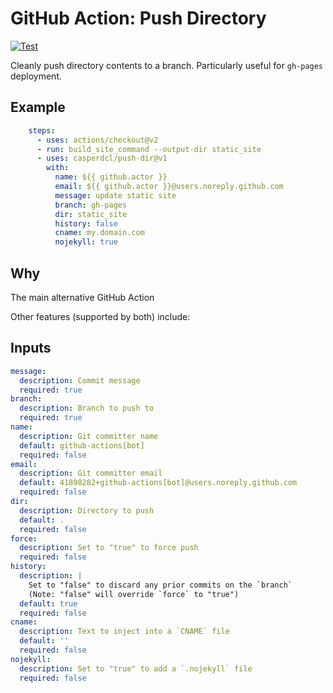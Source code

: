 GitHub Action: Push Directory
=============================

[![Test](https://github.com/casperdcl/push-dir/actions/workflows/test.yml/badge.svg)](https://github.com/casperdcl/push-dir/actions/workflows/test.yml)

Cleanly push directory contents to a branch. Particularly useful for `gh-pages` deployment.

## Example

```yaml
    steps:
      - uses: actions/checkout@v2
      - run: build_site_command --output-dir static_site
      - uses: casperdcl/push-dir@v1
        with:
          name: ${{ github.actor }}
          email: ${{ github.actor }}@users.noreply.github.com
          message: update static site
          branch: gh-pages
          dir: static_site
          history: false
          cname: my.domain.com
          nojekyll: true
```

## Why


The main alternative GitHub Action

Other features (supported by both) include:


## Inputs

```yaml
message:
  description: Commit message
  required: true
branch:
  description: Branch to push to
  required: true
name:
  description: Git committer name
  default: github-actions[bot]
  required: false
email:
  description: Git committer email
  default: 41898282+github-actions[bot]@users.noreply.github.com
  required: false
dir:
  description: Directory to push
  default: .
  required: false
force:
  description: Set to "true" to force push
  required: false
history:
  description: |
    Set to "false" to discard any prior commits on the `branch`
    (Note: "false" will override `force` to "true")
  default: true
  required: false
cname:
  description: Text to inject into a `CNAME` file
  default: ''
  required: false
nojekyll:
  description: Set to "true" to add a `.nojekyll` file
  required: false
```
